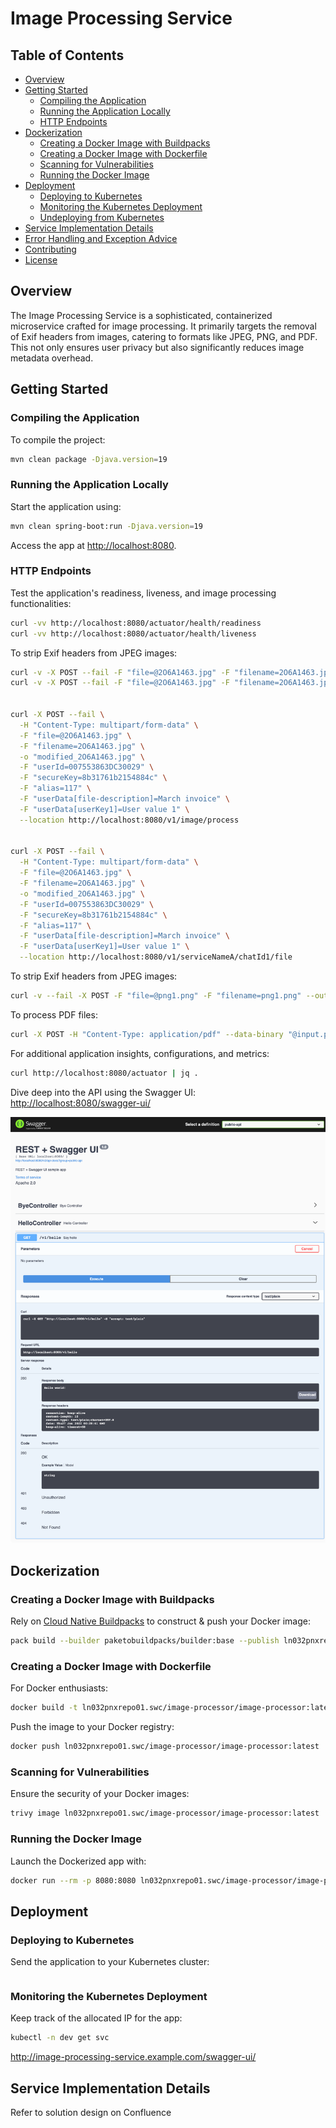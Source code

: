 # Image Processing Service

## Table of Contents

- [Overview](#overview)
- [Getting Started](#getting-started)
    - [Compiling the Application](#compiling-the-application)
    - [Running the Application Locally](#running-the-application-locally)
    - [HTTP Endpoints](#http-endpoints)
- [Dockerization](#dockerization)
    - [Creating a Docker Image with Buildpacks](#creating-a-docker-image-with-buildpacks)
    - [Creating a Docker Image with Dockerfile](#creating-a-docker-image-with-dockerfile)
    - [Scanning for Vulnerabilities](#scanning-for-vulnerabilities)
    - [Running the Docker Image](#running-the-docker-image)
- [Deployment](#deployment)
    - [Deploying to Kubernetes](#deploying-to-kubernetes)
    - [Monitoring the Kubernetes Deployment](#monitoring-the-kubernetes-deployment)
    - [Undeploying from Kubernetes](#undeploying-from-kubernetes)
- [Service Implementation Details](#service-implementation-details)
- [Error Handling and Exception Advice](#error-handling-and-exception-advice)
- [Contributing](#contributing)
- [License](#license)

## Overview

The Image Processing Service is a sophisticated, containerized microservice crafted for image processing. It primarily
targets the removal of Exif headers from images, catering to formats like JPEG, PNG, and PDF. This not only ensures user
privacy but also significantly reduces image metadata overhead.

## Getting Started

### Compiling the Application

To compile the project:

```bash
mvn clean package -Djava.version=19
```

### Running the Application Locally

Start the application using:

```bash
mvn clean spring-boot:run -Djava.version=19
```

Access the app at [http://localhost:8080](http://localhost:8080).

### HTTP Endpoints

Test the application's readiness, liveness, and image processing functionalities:

```bash
curl -vv http://localhost:8080/actuator/health/readiness
curl -vv http://localhost:8080/actuator/health/liveness
```

To strip Exif headers from JPEG images:

```bash
curl -v -X POST --fail -F "file=@2O6A1463.jpg" -F "filename=2O6A1463.jpg" --output modified_2O6A1463.jpg --location http://localhost:8080/v1/image/process
curl -v -X POST --fail -F "file=@2O6A1463.jpg" -F "filename=2O6A1463.jpg" --output modified_2O6A1463.jpg --location http://image-processing-service.example.com/image/process


curl -X POST --fail \
  -H "Content-Type: multipart/form-data" \
  -F "file=@2O6A1463.jpg" \
  -F "filename=2O6A1463.jpg" \
  -o "modified_2O6A1463.jpg" \
  -F "userId=007553863DC30029" \
  -F "secureKey=8b31761b2154884c" \
  -F "alias=117" \
  -F "userData[file-description]=March invoice" \
  -F "userData[userKey1]=User value 1" \
  --location http://localhost:8080/v1/image/process


curl -X POST --fail \
  -H "Content-Type: multipart/form-data" \
  -F "file=@2O6A1463.jpg" \
  -F "filename=2O6A1463.jpg" \
  -o "modified_2O6A1463.jpg" \
  -F "userId=007553863DC30029" \
  -F "secureKey=8b31761b2154884c" \
  -F "alias=117" \
  -F "userData[file-description]=March invoice" \
  -F "userData[userKey1]=User value 1" \
  --location http://localhost:8080/v1/serviceNameA/chatId1/file

```

To strip Exif headers from JPEG images:

```bash
curl -v --fail -X POST -F "file=@png1.png" -F "filename=png1.png" --output modified_png1.png --location http://localhost:8080/v1/image/process
```

To process PDF files:

```bash
curl -X POST -H "Content-Type: application/pdf" --data-binary "@input.pdf" http://localhost:8080/process > output.pdf
```

For additional application insights, configurations, and metrics:

```bash
curl http://localhost:8080/actuator | jq .
```

Dive deep into the API using the Swagger UI: [http://localhost:8080/swagger-ui/](http://localhost:8080/swagger-ui/)

![Swagger UI](./docs/swagger-ui.png "Swagger UI")

## Dockerization

### Creating a Docker Image with Buildpacks

Rely on [Cloud Native Buildpacks](https://buildpacks.io) to construct & push your Docker image:

```bash 
pack build --builder paketobuildpacks/builder:base --publish ln032pnxrepo01.swc/image-processor/image-processor:latest .
```

### Creating a Docker Image with Dockerfile

For Docker enthusiasts:

```bash
docker build -t ln032pnxrepo01.swc/image-processor/image-processor:latest .
```

Push the image to your Docker registry:

```bash
docker push ln032pnxrepo01.swc/image-processor/image-processor:latest
```

### Scanning for Vulnerabilities

Ensure the security of your Docker images:

```bash
trivy image ln032pnxrepo01.swc/image-processor/image-processor:latest
```

### Running the Docker Image

Launch the Dockerized app with:

```bash
docker run --rm -p 8080:8080 ln032pnxrepo01.swc/image-processor/image-processor:latest 
```

## Deployment

### Deploying to Kubernetes

Send the application to your Kubernetes cluster:

```bash

```

### Monitoring the Kubernetes Deployment

Keep track of the allocated IP for the app:

```bash
kubectl -n dev get svc
```

http://image-processing-service.example.com/swagger-ui/


## Service Implementation Details

Refer to solution design on Confluence
